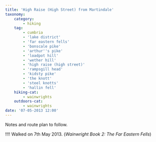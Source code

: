 ```yaml
---
title: 'High Raise (High Street) from Martindale'
taxonomy:
    category:
        - hiking
    tag:
        - cumbria
        - 'lake district'
        - 'far eastern fells'
        - 'bonscale pike'
        - 'arthur''s pike'
        - 'loadpot hill'
        - 'wether hill'
        - 'high raise (high street)'
        - 'rampsgill head'
        - 'kidsty pike'
        - 'the knott'
        - 'steel knotts'
        - 'hallin fell'
    hiking-cat:
        - wainwrights
    outdoors-cat:
        - wainwrights
date: '07-05-2013 12:00'
---
```


Notes and route plan to follow.

!!!! Walked on 7th May 2013. (_Wainwright Book 2: The Far Eastern Fells_)